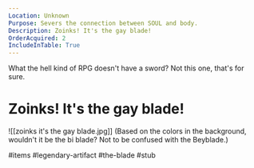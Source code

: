 ```yaml
---
Location: Unknown
Purpose: Severs the connection between SOUL and body.
Description: Zoinks! It's the gay blade!
OrderAcquired: 2
IncludeInTable: True
---
```

What the hell kind of RPG doesn't have a sword? Not this one, that's for sure.

# Zoinks! It's the gay blade!
![[zoinks it's the gay blade.jpg]]
(Based on the colors in the background, wouldn't it be the bi blade? Not to be confused with the Beyblade.)

#items #legendary-artifact #the-blade #stub 